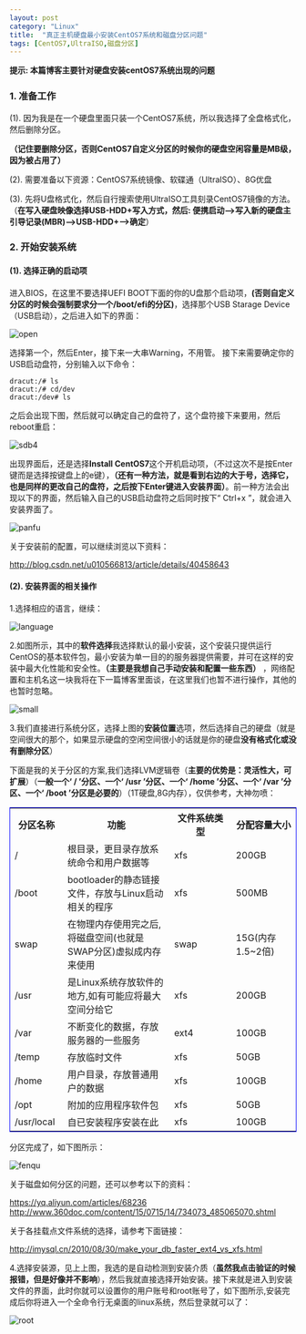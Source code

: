 ```yaml
---
layout: post
category: "Linux"
title:  "真正主机硬盘最小安装CentOS7系统和磁盘分区问题"
tags: [CentOS7,UltraISO,磁盘分区]
---
```

**提示: 本篇博客主要针对硬盘安装centOS7系统出现的问题**

### 1. 准备工作

   (1). 因为我是在一个硬盘里面只装一个CentOS7系统，所以我选择了全盘格式化，然后删除分区。

   **（记住要删除分区，否则CentOS7自定义分区的时候你的硬盘空闲容量是MB级，因为被占用了）**

   (2). 需要准备以下资源：CentOS7系统镜像、软碟通（UltraISO）、8G优盘

   (3). 先将U盘格式化，然后自行搜索使用UltraISO工具刻录CentOS7镜像的方法。（**在写入硬盘映像选择USB-HDD+写入方式，然后: 便携启动——>写入新的硬盘主引导记录(MBR)——>USB-HDD+——>确定**）

<!-- more -->
### 2. 开始安装系统
    
#### (1). 选择正确的启动项

   进入BIOS，在这里不要选择UEFI BOOT下面的你的U盘那个启动项，**(否则自定义分区的时候会强制要求分一个/boot/efi的分区)**，选择那个USB Starage Device（USB启动），之后进入如下的界面：

   ![open](https://pcs.baidu.com/rest/2.0/pcs/thumbnail?method=generate&app_id=250528&path=%2FBlogImages%2Fopen.jpg&quality=90&size=c10000_u10000)

   选择第一个，然后Enter，接下来一大串Warning，不用管。
   接下来需要确定你的USB启动盘符，分别输入以下命令：

    dracut:/# ls
    dracut:/# cd/dev
    dracut:/dev# ls

   之后会出现下图，然后就可以确定自己的盘符了，这个盘符接下来要用，然后reboot重启：

   ![sdb4](https://pcs.baidu.com/rest/2.0/pcs/thumbnail?method=generate&app_id=250528&path=%2FBlogImages%2Fsdb4.jpg&quality=90&size=c10000_u10000)

   出现界面后，还是选择**Install CentOS7**这个开机启动项，（不过这次不是按Enter键而是选择按键盘上的e键），**（还有一种方法，就是看到右边的大于号，选择它，也是同样的更改自己的盘符，之后按下Enter键进入安装界面）**。前一种方法会出现以下的界面，然后输入自己的USB启动盘符之后同时按下“ Ctrl+x ”，就会进入安装界面了。

   ![panfu](https://pcs.baidu.com/rest/2.0/pcs/thumbnail?method=generate&app_id=250528&path=%2FBlogImages%2Fpanfu.jpg&quality=90&size=c10000_u10000)

   关于安装前的配置，可以继续浏览以下资料：

   <http://blog.csdn.net/u010566813/article/details/40458643>

#### (2). 安装界面的相关操作

   1.选择相应的语言，继续：

   ![language](https://pcs.baidu.com/rest/2.0/pcs/thumbnail?method=generate&app_id=250528&path=%2FBlogImages%2Flanguage.jpg&quality=90&size=c10000_u10000)

   2.如图所示，其中的**软件选择**我选择默认的最小安装，这个安装只提供运行CentOS的基本软件包，最小安装为单一目的的服务器提供需要，并可在这样的安装中最大化性能和安全性。**（主要是我想自己手动安装和配置一些东西）** ，网络配置和主机名这一块我将在下一篇博客里面谈，在这里我们也暂不进行操作，其他的也暂时忽略。

   ![small](https://pcs.baidu.com/rest/2.0/pcs/thumbnail?method=generate&app_id=250528&path=%2FBlogImages%2Fsmall.jpg&quality=90&size=c10000_u10000)

   3.我们直接进行系统分区，选择上图的**安装位置**选项，然后选择自己的硬盘（就是空间很大的那个，如果显示硬盘的空闲空间很小的话就是你的硬盘**没有格式化或没有删除分区**）

   下面是我的关于分区的方案,我们选择LVM逻辑卷（**主要的优势是：灵活性大，可扩展**）（**一般一个‘ / ’分区、一个‘ /usr ’分区、一个‘ /home ’分区、一个‘ /var ’分区、一个‘ /boot ’分区是必要的**）（1T硬盘,8G内存），仅供参考，大神勿喷：

   <table style="border:1px solid Blue">
      <tr>
       <th width="80px">分区名称</th>
       <th width="220px">功能</th>
       <th width="120px">文件系统类型</th>
       <th width="120px">分配容量大小</th>
      </tr>
      <tr>
        <td>/</td>
        <td>根目录，更目录存放系统命令和用户数据等</td>
        <td>xfs</td>
        <td>200GB</td>
      </tr>
      <tr>
        <td>/boot</td>
        <td>bootloader的静态链接文件，存放与Linux启动相关的程序</td>
        <td>xfs</td>
        <td>500MB</td>
      </tr>
      <tr>
        <td>swap</td>
        <td>在物理内存使用完之后,将磁盘空间(也就是SWAP分区)虚拟成内存来使用</td>
        <td>swap</td>
        <td>15G(内存1.5~2倍)</td>
      </tr>
      <tr>
        <td>/usr</td>
        <td>是Linux系统存放软件的地方,如有可能应将最大空间分给它</td>
        <td>xfs</td>
        <td>200GB</td>
      </tr>
      <tr>
        <td>/var</td>
        <td>不断变化的数据，存放服务器的一些服务</td>
        <td>ext4</td>
        <td>100GB</td>
      </tr>
      <tr>
        <td>/temp</td>
        <td>存放临时文件</td>
        <td>xfs</td>
        <td>50GB</td>
      </tr>
      <tr>
        <td>/home</td>
        <td>用户目录，存放普通用户的数据</td>
        <td>xfs</td>
        <td>100GB</td>
      </tr>
      <tr>
        <td>/opt</td>
        <td>附加的应用程序软件包</td>
        <td>xfs</td>
        <td>50GB</td>
      </tr>
      <tr>
        <td>/usr/local</td>
        <td>自已安装程序安装在此</td>
        <td>xfs</td>
        <td>100GB</td>
      </tr>
    </table>

   分区完成了，如下图所示：

   ![fenqu](https://pcs.baidu.com/rest/2.0/pcs/thumbnail?method=generate&app_id=250528&path=%2FBlogImages%2Ffenqu.jpg&quality=90&size=c10000_u10000)

   关于磁盘如何分区的问题，还可以参考以下的资料：

   <https://yq.aliyun.com/articles/68236>
   <http://www.360doc.com/content/15/0715/14/734073_485065070.shtml>

   关于各挂载点文件系统的选择，请参考下面链接：

   <http://imysql.cn/2010/08/30/make_your_db_faster_ext4_vs_xfs.html>

   4.选择安装源，见上上图，我选的是自动检测到安装介质（**虽然我点击验证的时候报错，但是好像并不影响**），然后我就直接选择开始安装。接下来就是进入到安装文件的界面，此时你就可以设置你的用户账号和root账号了，如下图所示,安装完成后你将进入一个全命令行无桌面的linux系统，然后登录就可以了：

   ![root](https://pcs.baidu.com/rest/2.0/pcs/thumbnail?method=generate&app_id=250528&path=%2FBlogImages%2Froot.jpg&quality=90&size=c10000_u10000)






   

 














